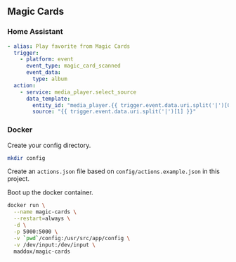 ## Magic Cards


### Home Assistant

```yaml
- alias: Play favorite from Magic Cards
  trigger:
    - platform: event
      event_type: magic_card_scanned
      event_data:
        type: album
  action:
    - service: media_player.select_source
      data_template:
        entity_id: "media_player.{{ trigger.event.data.uri.split('|')[0] }}"
        source: "{{ trigger.event.data.uri.split('|')[1] }}"
```


### Docker

Create your config directory.

```bash
mkdir config
```

Create an `actions.json` file based on `config/actions.example.json` in this project.

Boot up the docker container.

```bash
docker run \
  --name magic-cards \
  --restart=always \
  -d \
  -p 5000:5000 \
  -v `pwd`/config:/usr/src/app/config \
  -v /dev/input:/dev/input \
  maddox/magic-cards
```
